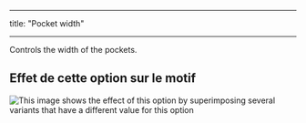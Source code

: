 - - -
title: "Pocket width"
- - -

Controls the width of the pockets.

## Effet de cette option sur le motif

![This image shows the effect of this option by superimposing several variants that have a different value for this option](carlita_pocketwidth_sample.svg "Effect of this option on the pattern")
